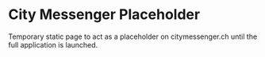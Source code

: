 # City Messenger Placeholder

Temporary static page to act as a placeholder on citymessenger.ch until the full application is launched.